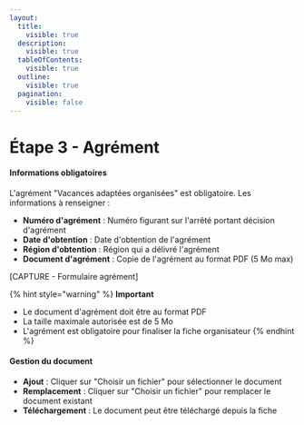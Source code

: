 ```yaml
---
layout:
  title:
    visible: true
  description:
    visible: true
  tableOfContents:
    visible: true
  outline:
    visible: true
  pagination:
    visible: false
---
```


# Étape 3 - Agrément

#### Informations obligatoires

L'agrément "Vacances adaptées organisées" est obligatoire. Les informations à renseigner :

* **Numéro d'agrément** : Numéro figurant sur l'arrêté portant décision d'agrément
* **Date d'obtention** : Date d'obtention de l'agrément
* **Région d'obtention** : Région qui a délivré l'agrément
* **Document d'agrément** : Copie de l'agrément au format PDF (5 Mo max)

\[CAPTURE - Formulaire agrément]

{% hint style="warning" %}
**Important**

* Le document d'agrément doit être au format PDF
* La taille maximale autorisée est de 5 Mo
* L'agrément est obligatoire pour finaliser la fiche organisateur
{% endhint %}

#### Gestion du document

* **Ajout** : Cliquer sur "Choisir un fichier" pour sélectionner le document
* **Remplacement** : Cliquer sur "Choisir un fichier" pour remplacer le document existant
* **Téléchargement** : Le document peut être téléchargé depuis la fiche
